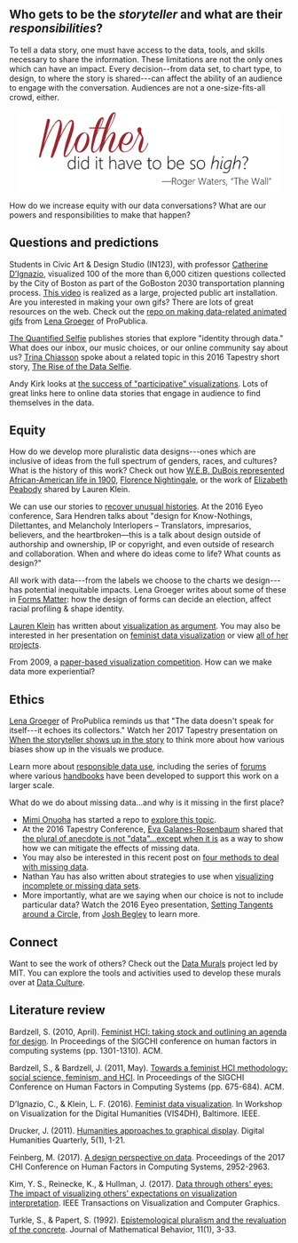 ## Who gets to be the *storyteller* and what are their *responsibilities*? ##

To tell a data story, one must have access to the data, tools, and skills necessary to share the information. These limitations are not the only ones which can have an impact. Every decision--from data set, to chart type, to design, to where the story is shared---can affect the ability of an audience to engage with the conversation. Audiences are not a one-size-fits-all crowd, either. 

<p align="center"> 
<img src="https://github.com/tlricherson/Data-Conversations/blob/master/graphics/Mother.png" align="center" height="150">
</p>

How do we increase equity with our data conversations? What are our powers and responsibilities to make that happen?

## Questions and predictions ##
Students in Civic Art & Design Studio (IN123), with professor [Catherine DʼIgnazio](http://www.kanarinka.com/), visualized 100 of the more than 6,000 citizen questions collected by the City of Boston as part of the GoBoston 2030 transportation planning process. [This video](https://www.youtube.com/watch?v=G3Q70ppWVSk) is realized as a large, projected public art installation. Are you interested in making your own gifs? There are lots of great resources on the web. Check out the [repo on making data-related animated gifs](https://github.com/lenagroeger/gifs) from [Lena Groeger](https://twitter.com/lenagroeger) of ProPublica.

[The Quantified Selfie](http://quantifiedselfie.us/) publishes stories that explore "identity through data." What does our inbox, our music choices, or our online community say about us? [Trina Chiasson](https://twitter.com/trinachi) spoke about a related topic in this 2016 Tapestry short story, [The Rise of the Data Selfie](https://www.youtube.com/watch?v=sK4RDO3wPCg).

Andy Kirk looks at [the success of "participative" visualizations](http://www.visualisingdata.com/2014/02/the-success-of-participative-visualisations/). Lots of great links here to online data stories that engage in audience to find themselves in the data.

## Equity ##
How do we develop more pluralistic data designs---ones which are inclusive of ideas from the full spectrum of genders, races, and cultures? What is the history of this work? Check out how [W.E.B. DuBois represented African-American life in 1900](http://publicdomainreview.org/collections/w-e-b-du-bois-hand-drawn-infographics-of-african-american-life-1900/), [Florence Nightingale](https://www.sciencenews.org/article/florence-nightingale-passionate-statistician), or the work of [Elizabeth Peabody](http://lklein.com/2014/12/visualization-as-argument/) shared by Lauren Klein.

We can use our stories to [recover unusual histories](https://vimeo.com/179040817). At the 2016 Eyeo conference, Sara Hendren talks about "design for Know-Nothings, Dilettantes, and Melancholy Interlopers – Translators, impresarios, believers, and the heartbroken—this is a talk about design outside of authorship and ownership, IP or copyright, and even outside of research and collaboration. When and where do ideas come to life? What counts as design?"

All work with data---from the labels we choose to the charts we design---has potential inequitable impacts. Lena Groeger writes about some of these in [Forms Matter](https://source.opennews.org/articles/forms-matter/): how the design of forms can decide an election, affect racial profiling & shape identity.

[Lauren Klein](https://twitter.com/laurenfklein) has written about [visualization as argument](http://lklein.com/2014/12/visualization-as-argument/). You may also be interested in her presentation on [feminist data visualization](http://www.northeastern.edu/nulab/lauren-klein-feminist-data-visualization/) or view [all of her projects](http://dhlab.lmc.gatech.edu/projects/).

From 2009, a [paper-based visualization competition](http://infosthetics.com/archives/2009/02/paper-based_visualization_competition_the_winner_and_more.html). How can we make data more experiential?

## Ethics ##
[Lena Groeger](https://twitter.com/lenagroeger) of ProPublica reminds us that "The data doesn't speak for itself---it echoes its collectors." Watch her 2017 Tapestry presentation on [When the storyteller shows up in the story](https://youtu.be/TvJYDz8849g) to think more about how various biases show up in the visuals we produce.

Learn more about [responsible data use](https://blogs.microsoft.com/newyork//2016/01/20/dataviz-for-good-how-to-ethically-communicate-data-in-a-visual-manner-rdfviz/), including the series of [forums](https://responsibledata.io/) where various [handbooks](https://responsibledata.io/resources/handbook/) have been developed to support this work on a larger scale.

What do we do about missing data...and why is it missing in the first place? 
* [Mimi Onuoha](https://twitter.com/thistimeitsmimi) has started a repo to [explore this topic](https://github.com/MimiOnuoha/missing-datasets). 
* At the 2016 Tapestry Conference, [Eva Galanes-Rosenbaum](https://twitter.com/NotoriousEGR) shared that [the plural of anecdote is not "data"...except when it is](http://www.tapestryconference.com/blog/2016/plural-anecdote-not-data%E2%80%94except-when-it) as a way to show how we can mitigate the effects of missing data. 
* You may also be interested in this recent post on [four methods to deal with missing data](https://blog.socialcops.com/academy/resources/4-methods-missing-data/). 
* Nathan Yau has also written about strategies to use when [visualizing incomplete or missing data sets](https://flowingdata.com/2018/01/30/visualizing-incomplete-and-missing-data/).
* More importantly, what are we saying when our choice is not to include particular data? Watch the 2016 Eyeo presentation, [Setting Tangents around a Circle](https://vimeo.com/176869833), from [Josh Begley](https://twitter.com/joshbegley) to learn more.

## Connect ##
Want to see the work of others? Check out the [Data Murals](https://datatherapy.org/data-mural-gallery/) project led by MIT. You can explore the tools and activities used to develop these murals over at [Data Culture](https://databasic.io/en/culture/).

## Literature review ##
Bardzell, S. (2010, April). [Feminist HCI: taking stock and outlining an agenda for design](https://pdfs.semanticscholar.org/61f2/408e1b510e5b10617abf947adfb5a35e8646.pdf). In Proceedings of the SIGCHI conference on human factors in computing systems (pp. 1301-1310). ACM.

Bardzell, S., & Bardzell, J. (2011, May). [Towards a feminist HCI methodology: social science, feminism, and HCI](https://s3.amazonaws.com/academia.edu.documents/31454793/CHI11_FeministMethods_CAMERAREADY.pdf?AWSAccessKeyId=AKIAIWOWYYGZ2Y53UL3A&Expires=1509729799&Signature=F%2FZtRGJZPQbw72M2nE5olD7FFhI%3D&response-content-disposition=inline%3B%20filename%3DTowards_a_feminist_HCI_methodology_socia.pdf). In Proceedings of the SIGCHI Conference on Human Factors in Computing Systems (pp. 675-684). ACM.

D’Ignazio, C., & Klein, L. F. (2016). [Feminist data visualization](http://www.kanarinka.com/wp-content/uploads/2015/07/IEEE_Feminist_Data_Visualization.pdf). In Workshop on Visualization for the Digital Humanities (VIS4DH), Baltimore. IEEE.

Drucker, J. (2011). [Humanities approaches to graphical display](http://www.digitalhumanities.org/dhq/vol/5/1/000091/000091.html). Digital Humanities Quarterly, 5(1), 1-21.

Feinberg, M. (2017). [A design perspective on data](https://ils.unc.edu/~mfeinber/Feinberg%202017c.pdf). Proceedings of the 2017 CHI Conference on Human Factors in Computing Systems, 2952-2963.

Kim, Y. S., Reinecke, K., & Hullman, J. (2017). [Data through others' eyes: The impact of visualizing others' expectations on visualization interpretation](http://faculty.washington.edu/jhullman/VIS17_Expectations_SocialVis.pdf). IEEE Transactions on Visualization and Computer Graphics.

Turkle, S., & Papert, S. (1992). [Epistemological pluralism and the revaluation of the concrete](http://web.mit.edu/sturkle/www/pdfsforstwebpage/ST_Epistemo%20Pluralism.pdf). Journal of Mathematical Behavior, 11(1), 3-33.
